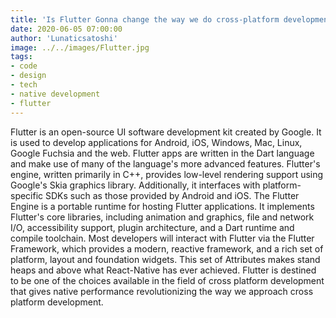 ```yaml
---
title: 'Is Flutter Gonna change the way we do cross-platform development?'
date: 2020-06-05 07:00:00
author: 'Lunaticsatoshi'
image: ../../images/Flutter.jpg
tags:
- code
- design
- tech
- native development
- flutter
---
```


Flutter is an open-source UI software development kit created by Google. It is used to develop applications for Android, iOS, Windows, Mac, Linux, Google Fuchsia and the web.
Flutter apps are written in the Dart language and make use of many of the language's more advanced features. Flutter's engine, written primarily in C++, provides low-level rendering support using Google's Skia graphics library. Additionally, it interfaces with platform-specific SDKs such as those provided by Android and iOS. The Flutter Engine is a portable runtime for hosting Flutter applications. It implements Flutter's core libraries, including animation and graphics, file and network I/O, accessibility support, plugin architecture, and a Dart runtime and compile toolchain. Most developers will interact with Flutter via the Flutter Framework, which provides a modern, reactive framework, and a rich set of platform, layout and foundation widgets. This set of Attributes makes stand heaps and above what React-Native has ever achieved.
Flutter is destined to be one of the choices available in the field of cross platform development that gives native performance revolutionizing the way we approach cross platform development.